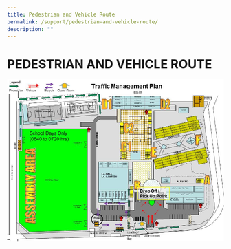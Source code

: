```yaml
---
title: Pedestrian and Vehicle Route
permalink: /support/pedestrian-and-vehicle-route/
description: ""
---
```

<h1>PEDESTRIAN AND VEHICLE ROUTE</h1>

![here](/images/1443412269106905142.jpg)
